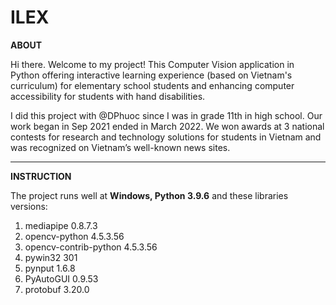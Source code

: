 # ILEX

**ABOUT**

Hi there. Welcome to my project! This Computer Vision application in Python offering interactive learning experience (based on Vietnam's curriculum) for elementary school students and enhancing computer accessibility for students with hand disabilities.

I did this project with @DPhuoc since I was in grade 11th in high school. Our work began in Sep 2021 ended in March 2022. We won awards at 3 national contests for research and technology solutions for students in Vietnam and was recognized on Vietnam’s well-known news sites.

-----------------------------------

**INSTRUCTION**

The project runs well at **Windows, Python 3.9.6** and these libraries versions: 
1. mediapipe 0.8.7.3
2. opencv-python 4.5.3.56
3. opencv-contrib-python 4.5.3.56
4. pywin32 301
5. pynput 1.6.8
6. PyAutoGUI 0.9.53
7. protobuf 3.20.0
